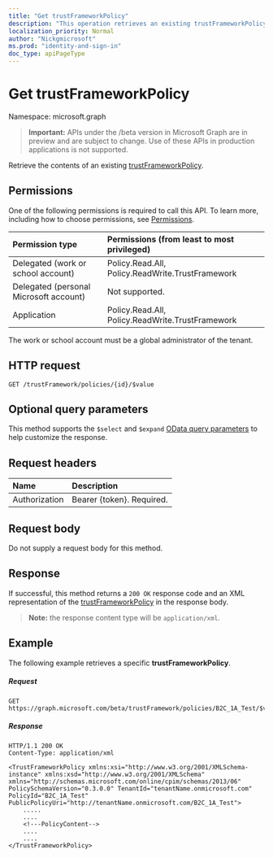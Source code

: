```yaml
---
title: "Get trustFrameworkPolicy"
description: "This operation retrieves an existing trustFrameworkPolicy content from an Azure AD B2C tenant."
localization_priority: Normal
author: "Nickgmicrosoft"
ms.prod: "identity-and-sign-in"
doc_type: apiPageType
---
```

# Get trustFrameworkPolicy

Namespace: microsoft.graph

>**Important:** APIs under the /beta version in Microsoft Graph are in preview and are subject to change. Use of these APIs in production applications is not supported.

Retrieve the contents of an existing [trustFrameworkPolicy](../resources/trustframeworkpolicy.md).

## Permissions

One of the following permissions is required to call this API. To learn more, including how to choose permissions, see [Permissions](/graph/permissions-reference.md).

|Permission type      | Permissions (from least to most privileged)              |
|:--------------------|:---------------------------------------------------------|
|Delegated (work or school account)| Policy.Read.All, Policy.ReadWrite.TrustFramework|
|Delegated (personal Microsoft account)| Not supported.|
|Application|Policy.Read.All, Policy.ReadWrite.TrustFramework|

The work or school account must be a global administrator of the tenant.

## HTTP request

<!-- { "blockType": "ignored" } -->
```http
GET /trustFramework/policies/{id}/$value
```

## Optional query parameters

This method supports the `$select` and `$expand` [OData query parameters](/graph/query-parameters) to help customize the response.

## Request headers

|Name|Description|
|:---------------|:----------|
|Authorization|Bearer {token}. Required.|

## Request body

Do not supply a request body for this method.

## Response

If successful, this method returns a `200 OK` response code and an XML representation of the [trustFrameworkPolicy](../resources/trustframeworkpolicy.md) in the response body.  

>**Note:** the response content type will be `application/xml`.

## Example

The following example retrieves a specific **trustFrameworkPolicy**.

##### Request

<!-- {
  "blockType": "ignored",
  "name": "get_trustFramework"
}-->
```http
GET https://graph.microsoft.com/beta/trustFramework/policies/B2C_1A_Test/$value
```

##### Response

<!-- {
  "blockType": "ignored",
  "truncated": true,
  "@odata.type": "microsoft.graph.trustFrameworkPolicy"
} -->
```http
HTTP/1.1 200 OK
Content-Type: application/xml

<TrustFrameworkPolicy xmlns:xsi="http://www.w3.org/2001/XMLSchema-instance" xmlns:xsd="http://www.w3.org/2001/XMLSchema" xmlns="http://schemas.microsoft.com/online/cpim/schemas/2013/06" PolicySchemaVersion="0.3.0.0" TenantId="tenantName.onmicrosoft.com" PolicyId="B2C_1A_Test" PublicPolicyUri="http://tenantName.onmicrosoft.com/B2C_1A_Test">
	.....
	....
	<!---PolicyContent-->
	....
	....
</TrustFrameworkPolicy>
```

<!-- uuid: 8fcb5dbc-d5aa-4681-8e31-b001d5168d79
2015-10-25 14:57:30 UTC -->
<!-- {
  "type": "#page.annotation",
  "description": "Get trustFramework policy",
  "keywords": "",
  "section": "documentation",
  "tocPath": ""
}-->


